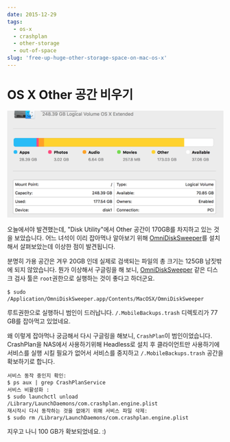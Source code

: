 ```yaml
---
date: 2015-12-29
tags:
  - os-x
  - crashplan
  - other-storage
  - out-of-space
slug: 'free-up-huge-other-storage-space-on-mac-os-x'
---
```


# OS X Other 공간 비우기

![Disk Utility](/media/blog/2015-12-29-disk-utility-status.png)

오늘에서야 발견했는데, "Disk Utility"에서 Other 공간이 170GB를 차지하고 있는 것을 보았습니다.
어느 녀석이 이리 잡아먹나 알아보기 위해 [OmniDiskSweeper][]를 설치해서 살펴보았는데 이상한 점이 발견됩니다.

[OmniDiskSweeper]: https://www.omnigroup.com/more

분명히 가용 공간은 겨우 20GB 인데 실제로 검색되는 파일의 총 크기는 125GB 남짓밖에 되지 않았습니다.
뭔가 이상해서 구글링을 해 보니, [OmniDiskSweeper][] 같은 디스크 검사 툴은 `root`권한으로 실행하는 것이 좋다고 하더군요.

    $ sudo /Application/OmniDiskSweeper.app/Contents/MacOSX/OmniDiskSweeper

루트권한으로 실행하니 범인이 드러납니다.
`/.MobileBackups.trash` 디렉토리가 77 GB를 잡아먹고 있었네요.

왜 이렇게 잡아먹나 궁금해서 다시 구글링을 해보니, `CrashPlan`이 범인이었습니다.
CrashPlan을 NAS에서 사용하기위해 Headless로 설치 후 클라이언트만 사용하기에 서비스를 실행 시킬 필요가 없어서 서비스를 중지하고 `/.MobileBackups.trash` 공간을 확보하기로 합니다.

```
서비스 동작 중인지 확인:
$ ps aux | grep CrashPlanService
서비스 비활성화 :
$ sudo launchctl unload /Library/LaunchDaemons/com.crashplan.engine.plist
재시작시 다시 동작하는 것을 없애기 위해 서비스 파일 삭제:
$ sudo rm /Library/LaunchDaemons/com.crashplan.engine.plist
```

지우고 나니 100 GB가 확보되었네요. :)